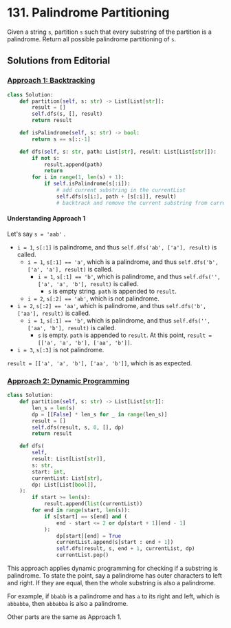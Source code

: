 # 131. Palindrome Partitioning

Given a string `s`, partition `s` such that every substring of the partition is a palindrome. Return all possible palindrome partitioning of `s`.


## Solutions from Editorial

### [Approach 1: Backtracking](https://leetcode.com/problems/palindrome-partitioning/editorial/?envType=daily-question&envId=2024-05-22#approach-1-backtracking)

```python
class Solution:
    def partition(self, s: str) -> List[List[str]]:
        result = []
        self.dfs(s, [], result)
        return result

    def isPalindrome(self, s: str) -> bool:
        return s == s[::-1]

    def dfs(self, s: str, path: List[str], result: List[List[str]]):
        if not s:
            result.append(path)
            return
        for i in range(1, len(s) + 1):
            if self.isPalindrome(s[:i]):
                # add current substring in the currentList
                self.dfs(s[i:], path + [s[:i]], result)
                # backtrack and remove the current substring from currentList
```

#### Understanding Approach 1

Let's say `s = 'aab'` .

- `i = 1`, `s[:1]` is palindrome, and thus `self.dfs('ab', ['a'], result)` is called.
	- `i = 1`, `s[:1] == 'a'`, which is a palindrome, and thus `self.dfs('b', ['a', 'a'], result)` is called.
		- `i = 1`, `s[:1] == 'b'`, which is palindrome, and thus `self.dfs('', ['a', 'a', 'b'], result)` is called.
			- `s` is empty string. `path` is appended to `result`.
	- `i = 2`, `s[:2] == 'ab'`, which is not palindrome.
- `i = 2`, `s[:2] == 'aa'`, which is palindrome, and thus `self.dfs('b', ['aa'], result)` is called.
	- `i = 1`, `s[:1] == 'b'`, which is palindrome, and thus `self.dfs('', ['aa', 'b'], result)` is called.
		- `s` is empty. `path` is appended to `result`. At this point, `result = [['a', 'a', 'b'], ['aa', 'b']]`.
- `i = 3`, `s[:3]` is not palindrome. 
 
 `result = [['a', 'a', 'b'], ['aa', 'b']]`, which is as expected.
### [Approach 2: Dynamic Programming](https://leetcode.com/problems/palindrome-partitioning/editorial/?envType=daily-question&envId=2024-05-22#approach-2-backtracking-with-dynamic-programming)

```python
class Solution:
    def partition(self, s: str) -> List[List[str]]:
        len_s = len(s)
        dp = [[False] * len_s for _ in range(len_s)]
        result = []
        self.dfs(result, s, 0, [], dp)
        return result

    def dfs(
        self,
        result: List[List[str]],
        s: str,
        start: int,
        currentList: List[str],
        dp: List[List[bool]],
    ):
        if start >= len(s):
            result.append(list(currentList))
        for end in range(start, len(s)):
            if s[start] == s[end] and (
                end - start <= 2 or dp[start + 1][end - 1]
            ):
                dp[start][end] = True
                currentList.append(s[start : end + 1])
                self.dfs(result, s, end + 1, currentList, dp)
                currentList.pop()
```

This approach applies dynamic programming for checking if a substring is palindrome. To state the point, say a palindrome has outer characters to left and right. If they are equal, then the whole substring is also a palindrome.

For example, if `bbabb` is a palindrome and has `a` to its right and left, which is `abbabba`, then `abbabba` is also a palindrome.

Other parts are the same as Approach 1.